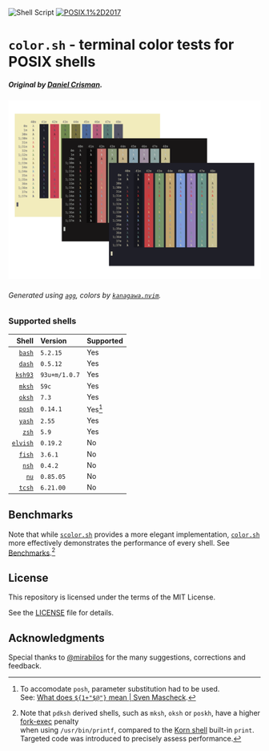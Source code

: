 ![Shell Script](https://img.shields.io/badge/Shell_Script-9DDE66?logo=gnubash&logoColor=000&style=for-the-badge)
[![POSIX.1%2D2017](https://img.shields.io/badge/POSIX.1&#8209;2017-6A737D?labelColor=6A737D&style=for-the-badge)](https://www.google.com)

# `color.sh` - terminal color tests for POSIX shells

##### Original by [Daniel Crisman].

![](graphics/color-sh.png)

###### Generated using [`agg`], colors by [`kanagawa.nvim`].

### Supported shells

|      Shell | Version       | Supported |
| ---------: | :------------ | :-------- |
|   [`bash`] | `5.2.15`      | Yes       |
|   [`dash`] | `0.5.12`      | Yes       |
|  [`ksh93`] | `93u+m/1.0.7` | Yes       |
|   [`mksh`] | `59c`         | Yes       |
|   [`oksh`] | `7.3`         | Yes       |
|   [`posh`] | `0.14.1`      | Yes[^1]   |
|   [`yash`] | `2.55`        | Yes       |
|    [`zsh`] | `5.9`         | Yes       |
| [`elvish`] | `0.19.2`      | No        |
|   [`fish`] | `3.6.1`       | No        |
|    [`nsh`] | `0.4.2`       | No        |
|     [`nu`] | `0.85.05`     | No        |
|   [`tcsh`] | `6.21.00`     | No        |

## Benchmarks

Note that while [`scolor.sh`] provides a more elegant implementation,
[`color.sh`] more effectively demonstrates the performance of every shell.
See [Benchmarks](doc/Benchmark.md).[^2]

## License

This repository is licensed under the terms of the MIT License.
   
See the [LICENSE](LICENSE) file for details.

[^1]: To accomodate `posh`, parameter substitution had to be used. \
      See: [What does `${1+"$@"}` mean | Sven Mascheck].
[^2]: Note that `pdksh` derived shells, such as `mksh`, `oksh` or `poskh`, 
      have a higher [fork-exec] penalty \
      when using `/usr/bin/printf`, 
      compared to the [Korn shell] built-in `print`. \
      Targeted code was introduced to precisely assess performance.

[`agg`]: https://github.com/asciinema/agg
[`bash`]: https://git.savannah.gnu.org/cgit/bash.git/
[`dash`]: https://git.kernel.org/pub/scm/utils/dash/dash.git
[`ksh93`]: https://github.com/ksh93/ksh
[`mksh`]: https://github.com/MirBSD/mksh
[`oksh`]: https://github.com/ibara/oksh
[`posh`]: https://salsa.debian.org/clint/posh
[`yash`]: https://github.com/magicant/yash
[`zsh`]: https://github.com/zsh-users/zsh
[`elvish`]: https://github.com/elves/elvish
[`fish`]: https://github.com/fish-shell/fish-shell
[`nsh`]: https://github.com/nuta/nsh
[`nu`]: https://github.com/nushell/nushell
[`tcsh`]: https://github.com/freebsd/freebsd-src/tree/main/bin/csh
[`kanagawa.nvim`]: https://github.com/rebelot/kanagawa.nvim
[Daniel Crisman]: https://tldp.org/HOWTO/Bash-Prompt-HOWTO/x329.html
[fork-exec]: https://en.wikipedia.org/wiki/Fork%E2%80%93exec
[Korn shell]: https://web.archive.org/web/20151025145158/http://www2.research.att.com/sw/download/man/man1/ksh.html
[`scolor.sh`]: src/scolor.sh
[`color.sh`]: src/color.sh
[What does `${1+"$@"}` mean | Sven Mascheck]: https://www.in-ulm.de/~mascheck/various/bourne_args/

## Acknowledgments

Special thanks to [@mirabilos](https://github.com/mirabilos) for the many suggestions, corrections and feedback.
